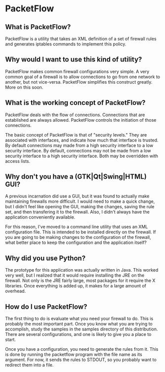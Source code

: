 # PacketFlow

## What is PacketFlow?
PacketFlow is a utility that takes an XML definition of a set of firewall rules
and generates iptables commands to implement this policy.

## Why would I want to use this kind of utility?
PacketFlow makes common firewall configurations very simple.  A very common goal of a firewall is to allow connections to go from one network to another, but not vice-versa.  PacketFlow simplifies this construct greatly.  More on this soon.

## What is the working concept of PacketFlow?
PacketFlow deals with the flow of connections.  Connections that are established are always allowed.  PacketFlow controls the initiation of those connections.

The basic concept of PacketFlow is that of "security levels."  They are associated with interfaces, and indicate how much that interface is trusted.  By default connections may made from a high security interface to a low security interface.  By default, connections may not be made from a low security interface to a high security interface.  Both may be overridden with access lists.

## Why don't you have a (GTK|Qt|Swing|HTML) GUI?
A previous incarnation did use a GUI, but it was found to actually make maintaining firewalls more difficult.  I would need to make a quick change, but I didn't feel like opening the GUI, making the changes, saving the rule set, and then transfering it to the firewall.  Also, I didn't always have the application conveniently available.

For this reason, I've moved to a command line utility that uses an XML configuration file.  This is intended to be installed directly on the firewall.  If you are going to be making changes to the configuration of the firewall, what better place to keep the configuration and the application itself?

## Why did you use Python?
The prototype for this application was actually written in Java.  This worked very well, but I realized that it would require installing the JRE on the firewall.  Not only is the JRE fairly large, most packages for it require the X libraries.  Once everything is added up, it makes for a large amount of overhead.

## How do I use PacketFlow?
The first thing to do is evaluate what you need your firewall to do.  This is probably the most important part.  Once you know what you are trying to accomplish, study the samples in the samples directory of this distribution.  There are several configurations, and one is likely to give you a place to start.

Once you have a configuration, you need to generate the rules from it.  This is done by running the packetflow program with the file name as its argument.  For now, it sends the rules to STDOUT, so you probably want to redirect them into a file.
